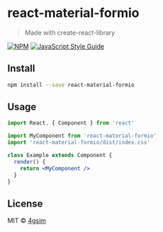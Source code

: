 # react-material-formio

> Made with create-react-library

[![NPM](https://img.shields.io/npm/v/react-material-formio.svg)](https://www.npmjs.com/package/react-material-formio) [![JavaScript Style Guide](https://img.shields.io/badge/code_style-standard-brightgreen.svg)](https://standardjs.com)

## Install

```bash
npm install --save react-material-formio
```

## Usage

```jsx
import React, { Component } from 'react'

import MyComponent from 'react-material-formio'
import 'react-material-formio/dist/index.css'

class Example extends Component {
  render() {
    return <MyComponent />
  }
}
```

## License

MIT © [4gsim](https://github.com/4gsim)
